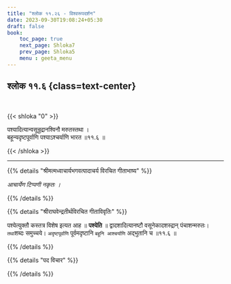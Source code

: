 ```yaml
---
title: "श्लोक ११.२६ - विश्वरूपदर्शन"
date: 2023-09-30T19:08:24+05:30
draft: false
book:
    toc_page: true
    next_page: Shloka7
    prev_page: Shloka5
    menu : geeta_menu
---
```




## श्लोक ११.६ {class=text-center}

<br/>

{{< shloka  "0"  >}}

पश्यादित्यान्वसून्रुद्रानश्विनौ मरुतस्तथा ।    
बहून्यदृष्टपूर्वाणि पश्याऽश्चर्याणि भारत ॥११.६ ॥

{{< /shloka >}}

---


{{% details "श्रीमत्मध्वाचार्यभगवत्पादाचर्य विरचित  गीताभाष्य" %}}

*आचार्येण टिप्पणी नकृतः ।*

{{% /details %}}



{{% details "श्रीराघवेन्द्रतीर्थविरचित गीताविवृतिः" %}}

पश्येत्युक्तौ कस्तत्र विशेष इत्यत आह 
॥ **पश्येति** ॥ द्वादशादित्यानष्टौ
वसूनेकादशस्द्रान्‌ पंचाशन्मरुतः। `तथा`शब्दः समुच्चये। 
`अदृष्टपूर्वाणि` पूर्वमदृष्टानि
`बहूनि आश्चर्याणि` अद्भुतानि च ॥११.६ ॥

{{% /details %}}



{{% details "पद विचार" %}}


{{% /details %}}
